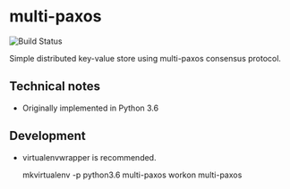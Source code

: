 # multi-paxos

![Build Status](https://travis-ci.org/roxel/multi-paxos.svg?branch=master)

Simple distributed key-value store using multi-paxos consensus protocol.

## Technical notes

* Originally implemented in Python 3.6

## Development

* virtualenvwrapper is recommended.

    mkvirtualenv -p python3.6 multi-paxos
    workon multi-paxos

    
